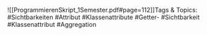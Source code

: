 
![[ProgrammierenSkript_1Semester.pdf#page=112]]Tags & Topics:
   #Sichtbarkeiten
   #Attribut
   #Klassenattribute
   #Getter-
   #Sichtbarkeit
   #Klassenattribut
   #Aggregation